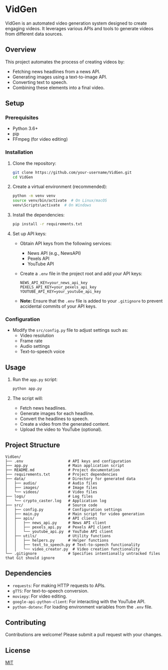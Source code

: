 # VidGen

VidGen is an automated video generation system designed to create engaging videos. It leverages various APIs and tools to generate videos from different data sources.

## Overview

This project automates the process of creating videos by:

- Fetching news headlines from a news API.
- Generating images using a text-to-image API.
- Converting text to speech.
- Combining these elements into a final video.

## Setup

### Prerequisites

- Python 3.6+
- pip
- FFmpeg (for video editing)

### Installation

1.  Clone the repository:

    ```bash
    git clone https://github.com/your-username/VidGen.git
    cd VidGen
    ```

2.  Create a virtual environment (recommended):

    ```bash
    python -m venv venv
    source venv/bin/activate  # On Linux/macOS
    venv\Scripts\activate  # On Windows
    ```

3.  Install the dependencies:

    ```bash
    pip install -r requirements.txt
    ```

4.  Set up API keys:

    -   Obtain API keys from the following services:
        -   News API (e.g., NewsAPI)
        -   Pexels API
        -   YouTube API
    -   Create a `.env` file in the project root and add your API keys:

        ```
        NEWS_API_KEY=your_news_api_key
        PEXELS_API_KEY=your_pexels_api_key
        YOUTUBE_API_KEY=your_youtube_api_key
        ```

    -   **Note:** Ensure that the `.env` file is added to your `.gitignore` to prevent accidental commits of your API keys.

### Configuration

-   Modify the `src/config.py` file to adjust settings such as:
    -   Video resolution
    -   Frame rate
    -   Audio settings
    -   Text-to-speech voice

## Usage

1.  Run the `app.py` script:

    ```bash
    python app.py
    ```

2.  The script will:
    -   Fetch news headlines.
    -   Generate images for each headline.
    -   Convert the headlines to speech.
    -   Create a video from the generated content.
    -   Upload the video to YouTube (optional).

## Project Structure

```
VidGen/
├── .env                    # API keys and configuration
├── app.py                  # Main application script
├── README.md               # Project documentation
├── requirements.txt        # Project dependencies
├── data/                   # Directory for generated data
│   ├── audio/              # Audio files
│   ├── images/             # Image files
│   └── videos/             # Video files
├── logs/                   # Log files
│   └── crypto_caster.log   # Application log
├── src/                    # Source code
│   ├── config.py           # Configuration settings
│   ├── main.py             # Main script for video generation
│   ├── apis/               # API clients
│   │   ├── news_api.py     # News API client
│   │   ├── pexels_api.py   # Pexels API client
│   │   └── youtube_api.py  # YouTube API client
│   ├── utils/              # Utility functions
│   │   ├── helpers.py      # Helper functions
│   │   ├── text_to_speech.py # Text-to-speech functionality
│   │   └── video_creator.py  # Video creation functionality
└── .gitignore              # Specifies intentionally untracked files that Git should ignore
```

## Dependencies

-   `requests`: For making HTTP requests to APIs.
-   `gTTS`: For text-to-speech conversion.
-   `moviepy`: For video editing.
-   `google-api-python-client`: For interacting with the YouTube API.
-   `python-dotenv`: For loading environment variables from the `.env` file.

## Contributing

Contributions are welcome! Please submit a pull request with your changes.

## License

[MIT](LICENSE)
